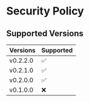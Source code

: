 # Security Policy

## Supported Versions

| Versions   | Supported          |
| ---------- | ------------------ |
| v0.2.2.0   | :white_check_mark: |
| v0.2.1.0   | :white_check_mark: |
| v0.2.0.0   | :white_check_mark: |
| v0.1.0.0   | :x:                |
